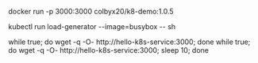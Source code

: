 docker run -p 3000:3000 colbyx20/k8-demo:1.0.5


kubectl run load-generator --image=busybox -- sh

while true; do wget -q -O- http://hello-k8s-service:3000; done
while true; do wget -q -O- http://hello-k8s-service:3000; sleep 10; done

